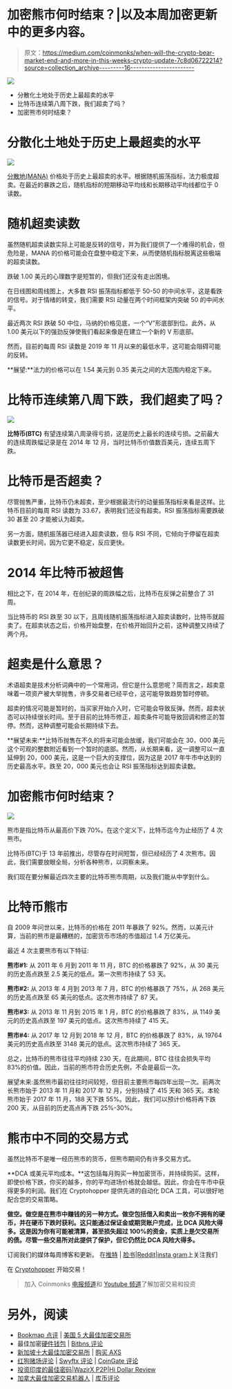 # 加密熊市何时结束？|以及本周加密更新中的更多内容。

> 原文：<https://medium.com/coinmonks/when-will-the-crypto-bear-market-end-and-more-in-this-weeks-crypto-update-7c8d06722214?source=collection_archive---------16----------------------->

![](img/390aa5f7912835f0db2f5096c95c8520.png)

*   分散化土地处于历史上最超卖的水平
*   比特币连续第八周下跌，我们超卖了吗？
*   加密熊市何时结束？

# 分散化土地处于历史上最超卖的水平

![](img/cd6c750de9bc8efa1cbc196e50a4266f.png)

[分散地(MANA)](https://decentraland.org/) 价格处于历史上最超卖的水平。根据随机振荡指标，法力极度超卖。在最近的暴跌之后，随机指标的短期移动平均线和长期移动平均线都位于 0 读数。

# 随机超卖读数

虽然随机超卖读数实际上可能是反转的信号，并为我们提供了一个难得的机会，但危险是，MANA 的价格可能会在盘整中稳定下来，从而使随机指标脱离这些极端的超卖读数。

跌破 1.00 美元的心理数字是短暂的，但我们还没有走出困境。

在日线图和周线图上，大多数 RSI 振荡指标都低于 50-50 的中间水平，这是看跌的信号。对于情绪的转变，我们需要 RSI 动量在两个时间框架内突破 50 的中间水平。

最近两次 RSI 跌破 50 中位，马纳的价格见底，一个“V”形底部到位。此外，从 1.00 美元以下的强劲反弹使我们看起来像是在建立一个新的 V 形底部。

然而，目前的每周 RSI 读数是 2019 年 11 月以来的最低水平，这可能会阻碍可能的反转。

**展望:**法力的价格可以在 1.54 美元到 0.35 美元之间的大范围内稳定下来。

# 比特币连续第八周下跌，我们超卖了吗？

![](img/2a2eb21a43fdeda6548a33454428cc2a.png)

**比特币(BTC)** 有望连续第八周录得亏损，这是历史上最长的连续亏损。之前最大的连续周跌幅记录是在 2014 年 12 月，当时比特币价值数百美元，连续五周下跌。

# 比特币是否超卖？

尽管抛售严重，比特币仍未超卖，至少根据最流行的动量振荡指标来看是这样。比特币目前的每周 RSI 读数为 33.67，表明我们还没有超卖。RSI 振荡指标需要跌破 30 甚至 20 才能被认为超卖。

另一方面，随机振荡器已经进入超卖读数，但与 RSI 不同，它倾向于停留在超卖读数更长时间，因为它更不稳定，反应更快。

# 2014 年比特币被超售

相比之下，在 2014 年，在创纪录的周跌幅之后，比特币在反弹之前整合了 31 周。

当比特币的 RSI 跌至 30 以下，且周线随机振荡指标进入超卖读数时，比特币就超卖了。在超卖状态之后，价格开始盘整，在价格开始回升之前，这种调整又持续了两个月。

# 超卖是什么意思？

术语超卖是技术分析词典中的一个常用词，但它是什么意思呢？简而言之，超卖意味着一项资产被大举抛售，许多交易者已经平仓，这可能导致趋势暂时停顿。

超卖的情况可能是暂时的，当买家开始介入时，它可能会导致反弹。然而，超卖状态可以持续很长时间。至于目前的比特币修正，超卖条件可能导致回调和修正的暂停。然而，这种调整可能会长期持续下去。

**展望未来:**比特币抛售在不久的将来可能会放缓，我们可能会在 30，000 美元这个可观的整数附近看到一个暂时的底部。然而，从长期来看，这一调整可以一直延伸到 20，000 美元，这是一个巨大的支撑位，因为这是 2017 年牛市中达到的历史最高水平。跌至 20，000 美元也会让 RSI 振荡指标达到超卖读数。

# 加密熊市何时结束？

![](img/ff6d7ac6507debec718d2d1b13b40a08.png)

熊市是指比特币从最高价下跌 70%。在这个定义下，比特币迄今为止经历了 4 次熊市。

比特币(BTC)于 13 年前推出，尽管存在时间短暂，但已经经历了 4 次熊市。因此，我们需要放眼全局，分析各种熊市，以洞察未来。

我们现在要分解最近四次主要的比特币熊市周期，以及我们能从中学到什么。

# 比特币熊市

自 2009 年问世以来，比特币的价格在 2011 年暴跌了 92%。然而，以美元计算，当前的熊市是最糟糕的，加密货币市场的市值超过 1.4 万亿美元。

最近 4 次主要熊市有以下特征:

**熊市#1:** 从 2011 年 6 月到 2011 年 11 月，BTC 的价格暴跌了 92%，从 30 美元的历史高点跌至 2.5 美元的低点。第一次熊市持续了 53 天。

**熊市#2:** 从 2013 年 4 月到 2013 年 7 月，BTC 的价格暴跌了 75%，从 268 美元的历史高点跌至 65 美元的低点。这次熊市持续了 87 天。

**熊市#3:** 从 2013 年 11 月到 2015 年 1 月，BTC 的价格暴跌了 83%，从 1149 美元的历史高点跌至 197 美元的低点。这次熊市持续了 415 天。

**熊市#4:** 从 2017 年 12 月到 2018 年 12 月，BTC 的价格暴跌了 83%，从 19764 美元的历史高点跌至 3148 美元的低点。这次熊市持续了 365 天。

总之，比特币的熊市往往平均持续 230 天，在此期间，BTC 往往会损失平均 83%的价值。因此，当前的熊市符合历史先例，不会是最后一次。

展望未来:虽然熊市最初往往时间较短，但目前主要熊市每四年出现一次。前两次长熊市始于 2013 年 11 月和 2017 年 12 月，分别持续了 415 天和 365 天。本轮熊市始于 2017 年 11 月，188 天下跌 55%。因此，我们可以预计价格将再下跌 200 天，从目前的历史高点再下跌 25%-30%。

# 熊市中不同的交易方式

虽然比特币不是唯一经历熊市的货币，但熊市期间仍有许多交易方式。

**DCA 或美元平均成本。**这包括每月购买一种加密货币，并持续购买。这样，即使价格下跌，你买的越多，你的平均进场价格就会越低。因此，你会在牛市中获得更多的利润。我们在 Cryptohopper 提供先进的自动化 DCA 工具，可以很好地配合您的交易策略。

**做空。做空是在熊市中赚钱的另一种方式。做空包括借入和卖出一枚你不拥有的硬币，并在硬币下跌时获利。这只能通过保证金或期货账户完成，比 DCA 风险大得多。这是因为你有可能被清算，甚至损失超过 100%的资金，实质上是欠交易所的债。尽管一些交易所对此提供了保护，但它仍然比 DCA 风险大得多。**

订阅我们的媒体每周博客和更新。
在[推特](https://twitter.com/cryptohopper) | [脸书](https://www.facebook.com/cryptohopper)|[Reddit](https://www.reddit.com/r/CryptoHopper/)|[insta gram](https://www.instagram.com/cryptohopper/?hl=nl)上关注我们

在 [Cryptohopper](https://www.cryptohopper.com/) 开始交易！

> 加入 Coinmonks [电报频道](https://t.me/coincodecap)和 [Youtube 频道](https://www.youtube.com/c/coinmonks/videos)了解加密交易和投资

# 另外，阅读

*   [Bookmap 点评](https://coincodecap.com/bookmap-review-2021-best-trading-software) | [美国 5 大最佳加密交易所](https://coincodecap.com/crypto-exchange-usa)
*   最佳加密[硬件钱包](/coinmonks/hardware-wallets-dfa1211730c6) | [Bitbns 评论](/coinmonks/bitbns-review-38256a07e161)
*   [新加坡十大最佳加密交易所](https://coincodecap.com/crypto-exchange-in-singapore) | [购买 AXS](https://coincodecap.com/buy-axs-token)
*   [红狗赌场评论](https://coincodecap.com/red-dog-casino-review) | [Swyftx 评论](https://coincodecap.com/swyftx-review) | [CoinGate 评论](https://coincodecap.com/coingate-review)
*   [投资印度的最佳密码](https://coincodecap.com/best-crypto-to-invest-in-india-in-2021)|[WazirX P2P](https://coincodecap.com/wazirx-p2p)|[Hi Dollar Review](https://coincodecap.com/hi-dollar-review)
*   [加拿大最佳加密交易机器人](https://coincodecap.com/5-best-crypto-trading-bots-in-canada) | [库币评论](https://coincodecap.com/kucoin-review)